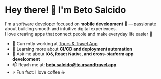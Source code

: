 # Hey there! 👋 I'm Beto Salcido

I'm a software developer focused on **mobile development** 📱 — passionate about building smooth and intuitive digital experiences.  
I love creating apps that connect people and make everyday life easier 🚀

- 🔭 Currently working at [Tours & Travel App](https://toursandtravel.app)  
- 🌱 Learning more about **CI/CD and deployment automation**  
- 💬 Ask me about **iOS, React Native, and cross-platform app development**  
- 📫 Reach me at: **beto.salcido@toursandtravel.app**  
- ⚡ Fun fact: I love coffee ☕️
